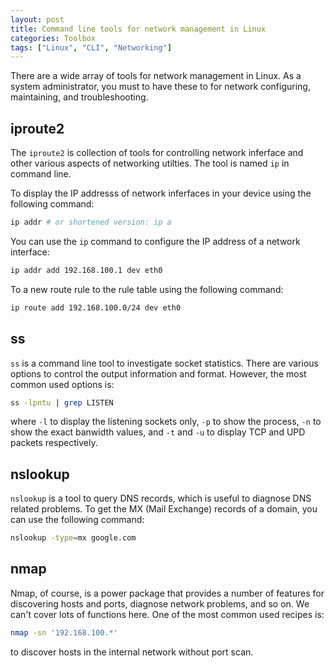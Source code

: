 ```yaml
---
layout: post
title: Command line tools for network management in Linux
categories: Toolbox
tags: ["Linux", "CLI", "Networking"]
---
```


There are a wide array of tools for network management in Linux. As a system administrator, you must to have these to for network configuring, maintaining, and troubleshooting.

## iproute2

The `iproute2` is collection of tools for controlling network inferface and other various aspects of networking utilties. The tool is named `ip` in command line.

To display the IP addresss of network inferfaces in your device using the following command:
```bash
ip addr # or shortened version: ip a
```

You can use the `ip` command to configure the IP address of a network interface:
```bash
ip addr add 192.168.100.1 dev eth0
```

To a new route rule to the rule table using the following command:
```bash
ip route add 192.168.100.0/24 dev eth0
```

## ss

`ss` is a command line tool to investigate socket statistics. There are various options to control the output information and format. However, the most common used options is:
```bash
ss -lpntu | grep LISTEN
```
where `-l` to display the listening sockets only, `-p` to show the process, `-n` to show the exact banwidth values, and `-t` and `-u` to display TCP and UPD packets respectively.

## nslookup

`nslookup` is a tool to query DNS records, which is useful to diagnose DNS related problems. To get the MX (Mail Exchange) records of a domain, you can use the following command:
```bash
nslookup -type=mx google.com
```


## nmap

Nmap, of course, is a power package that provides a number of features for discovering hosts and ports, diagnose network problems, and so on. We can't cover lots of functions here. One of the most common used recipes is:
```bash
nmap -sn '192.168.100.*'
```
to discover hosts in the internal network without port scan.
